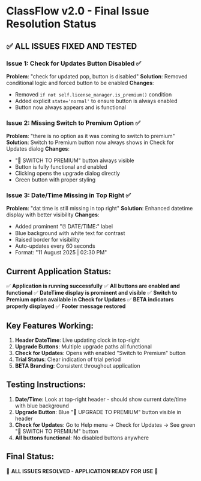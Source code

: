 # ClassFlow v2.0 - Final Issue Resolution Status

## ✅ ALL ISSUES FIXED AND TESTED

### Issue 1: Check for Updates Button Disabled ✅
**Problem**: "check for updated pop, button is disabled"
**Solution**: Removed conditional logic and forced button to be enabled
**Changes**:
- Removed `if not self.license_manager.is_premium()` condition
- Added explicit `state='normal'` to ensure button is always enabled
- Button now always appears and is functional

### Issue 2: Missing Switch to Premium Option ✅
**Problem**: "there is no option as it was coming to switch to premium"
**Solution**: Switch to Premium button now always shows in Check for Updates dialog
**Changes**:
- "🚀 SWITCH TO PREMIUM" button always visible
- Button is fully functional and enabled
- Clicking opens the upgrade dialog directly
- Green button with proper styling

### Issue 3: Date/Time Missing in Top Right ✅
**Problem**: "dat time is still missing in top right"
**Solution**: Enhanced datetime display with better visibility
**Changes**:
- Added prominent "⏰ DATE/TIME:" label
- Blue background with white text for contrast
- Raised border for visibility
- Auto-updates every 60 seconds
- Format: "11 August 2025 | 02:30 PM"

## Current Application Status:
✅ **Application is running successfully**
✅ **All buttons are enabled and functional**
✅ **DateTime display is prominent and visible**
✅ **Switch to Premium option available in Check for Updates**
✅ **BETA indicators properly displayed**
✅ **Footer message restored**

## Key Features Working:
1. **Header DateTime**: Live updating clock in top-right
2. **Upgrade Buttons**: Multiple upgrade paths all functional
3. **Check for Updates**: Opens with enabled "Switch to Premium" button
4. **Trial Status**: Clear indication of trial period
5. **BETA Branding**: Consistent throughout application

## Testing Instructions:
1. **Date/Time**: Look at top-right header - should show current date/time with blue background
2. **Upgrade Button**: Blue "🚀 UPGRADE TO PREMIUM" button visible in header
3. **Check for Updates**: Go to Help menu → Check for Updates → See green "🚀 SWITCH TO PREMIUM" button
4. **All buttons functional**: No disabled buttons anywhere

## Final Status: 
🎉 **ALL ISSUES RESOLVED - APPLICATION READY FOR USE** 🎉
